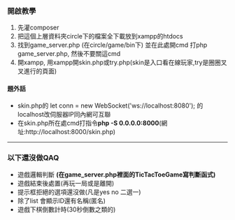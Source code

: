 ### 開啟教學
1. 先灌composer
2. 把這個上層資料夾circle下的檔案全下載放到xampp的htdocs
3. 找到game_server.php (在circle/game/bin下) 並在此處開cmd 打php game_server.php, 然後不要關這cmd
4. 開xampp, 用xampp開skin.php或try.php(skin是入口看在線玩家,try是圈圈叉叉進行的頁面)

#### 題外話

-  skin.php的 let conn = new WebSocket('ws://localhost:8080'); 的localhost改伺服器IP同內網可互聯
-  在skin.php所在處cmd打指令**php -S 0.0.0.0:8000**(網址:http://localhost:8000/skin.php)

************************************************

### 以下還沒做QAQ

-  遊戲邏輯判斷 **(在game_server.php裡面的TicTacToeGame寫判斷函式)**
-  遊戲結束後處置(再玩一局或是離開)
-  提示框拒絕的選項還沒做(凡是yes no 二選一)
-  除了list 會顯示ID還有名稱(匿名)
-  遊戲下棋倒數計時(30秒倒數之類的)
